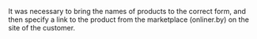 It was necessary to bring the names of products to the correct form, and then specify a link to the product from the marketplace (onliner.by) on the site of the customer.


